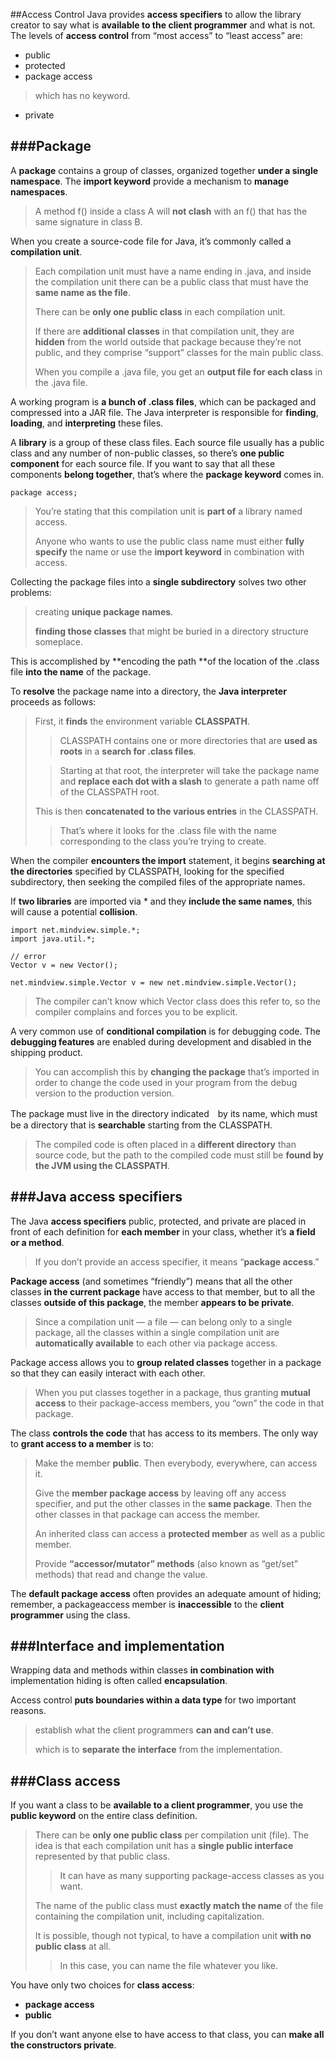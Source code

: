 ##Access Control
Java provides **access specifiers** to allow the library creator to say what is **available to the client programmer** and what is not. The levels of **access control** from “most access” to “least access” are:
- public
- protected
- package access
> which has no keyword.
- private

###Package
---
A **package** contains a group of classes, organized together **under a single namespace**. The **import keyword** provide a mechanism to **manage namespaces**.
> A method f() inside a class A will **not clash** with an f() that has the same signature in class B.

When you create a source-code file for Java, it’s commonly called a **compilation unit**.
> Each compilation unit must have a name ending in .java, and inside the compilation unit there can be a public class that must have the **same name as the file**.
> 
> There can be **only one public class** in each compilation unit.
> 
> If there are **additional classes** in that compilation unit, they are **hidden** from the world outside that package because they’re not public, and they comprise “support” classes for the main public class.
> 
> When you compile a .java file, you get an **output file for each class** in the .java file.

A working program is **a bunch of .class files**, which can be packaged and compressed into a JAR file. The Java interpreter is responsible for **finding**, **loading**, and **interpreting** these files.

A **library** is a group of these class files. Each source file usually has a public class and any number of non-public classes, so there’s **one public component** for each source file. If you want to say that all these components **belong together**, that’s where the **package keyword** comes in.
```
package access;
```
> You’re stating that this compilation unit is **part of** a library named access.
> 
> Anyone who wants to use the public class name must either **fully specify** the name or use the **import keyword** in combination with access.

Collecting the package files into a **single subdirectory** solves two other problems: 
> creating **unique package names**.
> 
> **finding those classes** that might be buried in a directory structure someplace. 

This is accomplished by **encoding the path **of the location of the .class file **into the name** of the package.

To **resolve** the package name into a directory, the **Java interpreter** proceeds as follows:
> First, it **finds** the environment variable **CLASSPATH**.
> > CLASSPATH contains one or more directories that are **used as roots** in a **search for .class files**.
> 
> > Starting at that root, the interpreter will take the package name and **replace each dot with a slash** to generate a path name off of the CLASSPATH root. 
> 
> This is then **concatenated to the various entries** in the CLASSPATH.
> > That’s where it looks for the .class file with the name corresponding to the class you’re trying to create.

When the compiler **encounters the import** statement, it begins **searching at the directories** specified by CLASSPATH, looking for the specified subdirectory, then seeking the compiled files of the appropriate names.

If **two libraries** are imported via \* and they **include the same names**, this will cause a potential **collision**.
```
import net.mindview.simple.*;
import java.util.*;

// error
Vector v = new Vector();

net.mindview.simple.Vector v = new net.mindview.simple.Vector();
```
> The compiler can’t know which Vector class does this refer to, so the compiler complains and forces you to be explicit.

A very common use of **conditional compilation** is for debugging code. The **debugging features** are enabled during development and disabled in the shipping product.
> You can accomplish this by **changing the package** that’s imported in order to change the code used in your program from the debug version to the production version.

The package must live in the directory indicated　by its name, which must be a directory that is **searchable** starting from the CLASSPATH.
> The compiled code is often placed in a **different directory** than source code, but the path to the compiled code must still be **found by the JVM using the CLASSPATH**.

###Java access specifiers
---
The Java **access specifiers** public, protected, and private are placed in front of each definition for **each member** in your class, whether it’s **a field or a method**. 
> If you don’t provide an access specifier, it means “**package access**.” 

**Package access** (and sometimes “friendly”) means that all the other classes **in the current package** have access to that member, but to all the classes **outside of this package**, the member **appears to be private**. 
> Since a compilation unit — a file — can belong only to a single package, all the classes within a single compilation unit are **automatically available** to each other via package access.

Package access allows you to **group related classes** together in a package so that they can easily interact with each other.
> When you put classes together in a package, thus granting **mutual access** to their package-access members, you “own” the code in that package.

The class **controls the code** that has access to its members. The only way to **grant access to a member** is to:
> Make the member **public**. Then everybody, everywhere, can access it.
> 
> Give the **member package access** by leaving off any access specifier, and put the other classes in the **same package**. Then the other classes in that package can access the member.
> 
> An inherited class can access a **protected member** as well as a public member.
> 
> Provide **“accessor/mutator” methods** (also known as “get/set” methods) that read and change the value. 

The **default package access** often provides an adequate amount of hiding; remember, a packageaccess member is **inaccessible** to the **client programmer** using the class. 

###Interface and implementation
---
Wrapping data and methods within classes **in combination with** implementation hiding is often called **encapsulation**.

Access control **puts boundaries within a data type** for two important reasons.
> establish what the client programmers **can and can’t use**.
> 
> which is to **separate the interface** from the implementation.  

###Class access
---
If you want a class to be **available to a client programmer**, you use the **public keyword** on the entire class definition.
> There can be **only one public class** per compilation unit (file). The idea is that each compilation unit has a **single public interface** represented by that public class.
> > It can have as many supporting package-access classes as you want.
> 
> The name of the public class must **exactly match the name** of the file containing the compilation unit, including capitalization.
> 
> It is possible, though not typical, to have a compilation unit **with no public class** at all.
> > In this case, you can name the file whatever you like.

You have only two choices for **class access**:
- **package access**
- **public**

If you don’t want anyone else to have access to that class, you can **make all the constructors private**.
